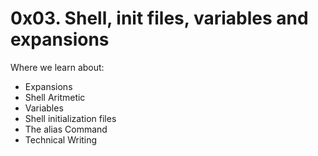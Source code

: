 # 0x03. Shell, init files, variables and expansions
Where we learn about:
- Expansions
- Shell Aritmetic
- Variables
- Shell initialization files
- The alias Command
- Technical Writing
